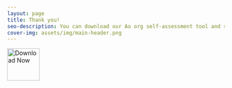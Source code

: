 ```yaml
---
layout: page
title: Thank you!
seo-description: You can download our Ao org self-assessment tool and see where you are at with your Salesforce journey.
cover-img: assets/img/main-header.png 
---
```

<meta name="googlebot" content="noindex">


<a href="https://aocollab.tech/assets/ao-self-assessment-tool.pdf" download><img src="https://aocollab.tech/assets/icons/download-button.png" alt="Download Now" height="75"></a>

<br/>
<br/>

